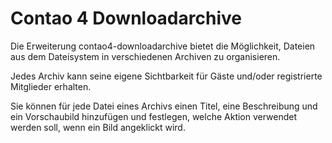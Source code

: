 Contao 4 Downloadarchive
=====================

Die Erweiterung contao4-downloadarchive bietet die Möglichkeit, Dateien aus dem Dateisystem in verschiedenen Archiven zu organisieren.

Jedes Archiv kann seine eigene Sichtbarkeit für Gäste und/oder registrierte Mitglieder erhalten.

Sie können für jede Datei eines Archivs einen Titel, eine Beschreibung und ein Vorschaubild hinzufügen und festlegen, welche Aktion verwendet werden soll, wenn ein Bild angeklickt wird.
